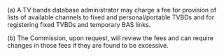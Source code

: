 (a) A TV bands database administrator may charge a fee for provision of lists of available channels to fixed and personal/portable TVBDs and for registering fixed TVBDs and temporary BAS links.

(b) The Commission, upon request, will review the fees and can require changes in those fees if they are found to be excessive.

